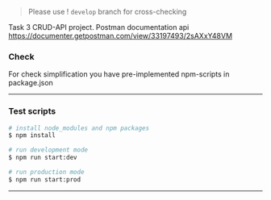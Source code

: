 
> Please use ! `develop` branch for cross-checking


Task 3 CRUD-API project. Postman documentation api https://documenter.getpostman.com/view/33197493/2sAXxY48VM


### **Check**
For check simplification you have pre-implemented npm-scripts in package.json

---

### Test scripts

```bash
# install node_modules and npm packages
$ npm install

# run development mode
$ npm run start:dev

# run production mode
$ npm run start:prod
```

---
